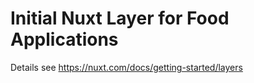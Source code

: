 # Initial Nuxt Layer for Food Applications

Details see https://nuxt.com/docs/getting-started/layers
